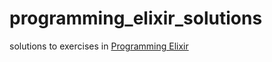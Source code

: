 # programming_elixir_solutions
solutions to exercises in [Programming Elixir](https://pragprog.com/book/elixir/programming-elixir)
